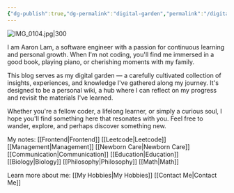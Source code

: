 ```yaml
---
{"dg-publish":true,"dg-permalink":"digital-garden","permalink":"/digital-garden/","tags":["gardenEntry"]}
---
```



![IMG_0104.jpg|300](/img/user/IMG_0104.jpg)

I am Aaron Lam, a software engineer with a passion for continuous learning and personal growth. When I'm not coding, you'll find me immersed in a good book, playing piano, or cherishing moments with my family.

This blog serves as my digital garden — a carefully cultivated collection of insights, experiences, and knowledge I've gathered along my journey. It's designed to be a personal wiki, a hub where I can reflect on my progress and revisit the materials I've learned.

Whether you're a fellow coder, a lifelong learner, or simply a curious soul, I hope you'll find something here that resonates with you. Feel free to wander, explore, and perhaps discover something new.


My notes:
[[Frontend\|Frontend]]
[[Leetcode\|Leetcode]]
[[Management\|Management]]
[[Newborn Care\|Newborn Care]]
[[Communication\|Communication]]
[[Education\|Education]]
[[Biology\|Biology]]
[[Philosophy\|Philosophy]]
[[Math\|Math]]

Learn more about me:
[[My Hobbies\|My Hobbies]]
[[Contact Me\|Contact Me]]
